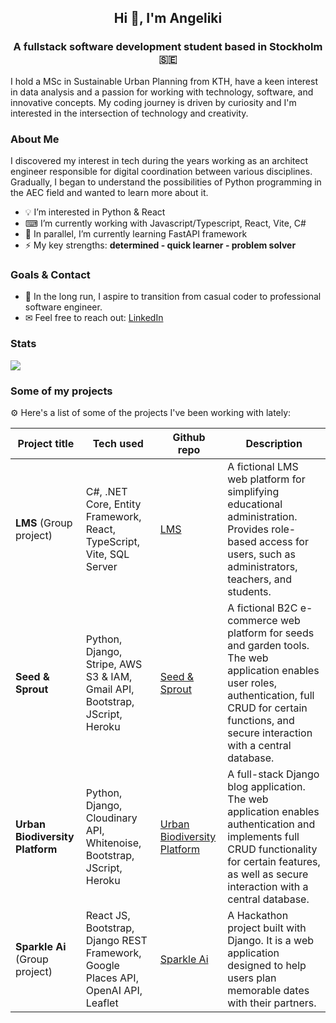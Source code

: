 <h2 align="center">Hi 👋, I'm Angeliki</h2>
<h3 align="center">A fullstack software development student based in Stockholm 🇸🇪</h3>

I hold a MSc in Sustainable Urban Planning from KTH, have a keen interest in data analysis and a passion for working with technology, software, and innovative concepts.
My coding journey is driven by curiosity and I'm interested in the intersection of technology and creativity.

### About Me
I discovered my interest in tech during the years working as an architect engineer responsible for digital coordination between various disciplines. 
Gradually, I began to understand the possibilities of Python programming in the AEC field and wanted to learn more about it.

- 💡 I’m interested in Python & React
- ⌨ I’m currently working with Javascript/Typescript, React, Vite, C#
- 🌱 In parallel, I’m currently learning FastAPI framework
- ⚡ My key strengths: **determined - quick learner - problem solver**

### Goals & Contact
- 📌 In the long run, I aspire to transition from casual coder to professional software engineer.
- ✉ Feel free to reach out: [LinkedIn](https://www.linkedin.com/in/angelikivlachou/)

### Stats
<a href="https://github.com/anuraghazra/github-readme-stats">
  <img align="center" src="https://github-readme-stats.vercel.app/api/top-langs/?username=KikiBerg&theme=swift&layout=compact" />
</a>

### Some of my projects
⚙ Here's a list of some of the projects I've been working with lately:

| Project title | Tech used | Github repo | Description | 
| ----------- | ----------- | ----------- | ----------- |
| **LMS** (Group project) | C#, .NET Core, Entity Framework, React, TypeScript, Vite, SQL Server| [LMS](https://github.com/KikiBerg/LMS/tree/test) | A fictional LMS web platform for simplifying educational administration. Provides role-based access for users, such as administrators, teachers, and students. |
| **Seed & Sprout** | Python, Django, Stripe, AWS S3 & IAM, Gmail API, Bootstrap, JScript, Heroku | [Seed & Sprout](https://github.com/KikiBerg/pp5-ecommerce) | A fictional B2C e-commerce web platform for seeds and garden tools. The web application enables user roles, authentication, full CRUD for certain functions, and secure interaction with a central database. |
| **Urban Biodiversity Platform** | Python, Django, Cloudinary API, Whitenoise, Bootstrap, JScript, Heroku | [Urban Biodiversity Platform](https://github.com/KikiBerg/urban-biodiversity-platform) | A full-stack Django blog application. The web application enables authentication and implements full CRUD functionality for certain features, as well as secure interaction with a central database. |
| **Sparkle Ai** (Group project) | React JS, Bootstrap, Django REST Framework, Google Places API, OpenAI API, Leaflet | [Sparkle Ai](https://github.com/KikiBerg/cupidai_kiki) | A Hackathon project built with Django. It is a web application designed to help users plan memorable dates with their partners. |



<!---
KikiBerg/KikiBerg is a ✨ special ✨ repository because its `README.md` (this file) appears on your GitHub profile.
You can click the Preview link to take a look at your changes.
--->

<!---
KikiBerg/KikiBerg is a ✨ special ✨ repository because its `README.md` (this file) appears on your GitHub profile.
You can click the Preview link to take a look at your changes.
--->
